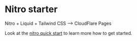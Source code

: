 # Nitro starter

Nitro + Liquid + Tailwind CSS --> CloudFlare Pages

Look at the [nitro quick start](https://nitro.unjs.io/guide#quick-start) to learn more how to get started.
